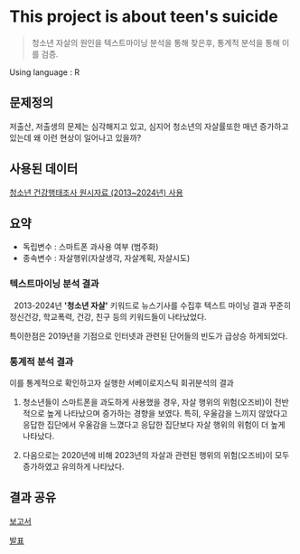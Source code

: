 # This project is about teen's suicide

> 청소년 자살의 원인을 텍스트마이닝 분석을 통해 찾은후, 통계적 분석을 통해 이를 검증.

Using language  : R


## 문제정의 
저출산, 저출생의 문제는 심각해지고 있고, 심지어 청소년의 자살률또한 매년 증가하고 있는데 왜 이런 현상이 일어나고 있을까?

## 사용된 데이터

[청소년 건강행태조사 원시자료 (2013~2024년) 사용](https://kdca.go.kr/yhs/yhs/main.do)



## 요약
- 독립변수 : 스마트폰 과사용 여부 (범주화)
- 종속변수 : 자살행위(자살생각, 자살계획, 자살시도)

### 텍스트마이닝 분석 결과
 &nbsp; 2013-2024년 **'청소년 자살'** 키워드로 뉴스기사를 수집후 텍스트 마이닝 결과 꾸준히 정신건강, 학교폭력, 건강, 친구 등의 키워드들이 나타났었다.
 
  특이한점은 2019년을 기점으로 인터넷과 관련된 단어들의 빈도가 급상승 하게되었다. 

### 통계적 분석 결과

이를 통계적으로 확인하고자 실행한 서베이로지스틱 회귀분석의 결과 
1. 청소년들이 스마트폰을 과도하게 사용했을 경우, 자살 행위의 위험(오즈비)이 전반적으로 높게 나타났으며 증가하는 경향을 보였다. 특히, 우울감을 느끼지 않았다고 응답한 집단에서 우울감을 느꼈다고 응답한 집단보다 자살 행위의 위험이 더 높게 나타났다.

2. 다음으로는 2020년에 비해 2023년의 자살과 관련된 행위의 위험(오즈비)이 모두 증가하였고 유의하게 나타났다.




## 결과 공유


[보고서](https://github.com/torabo/project/blob/main/teen_suicide/report.docx)

[발표](https://teensuicide.my.canva.site/
)